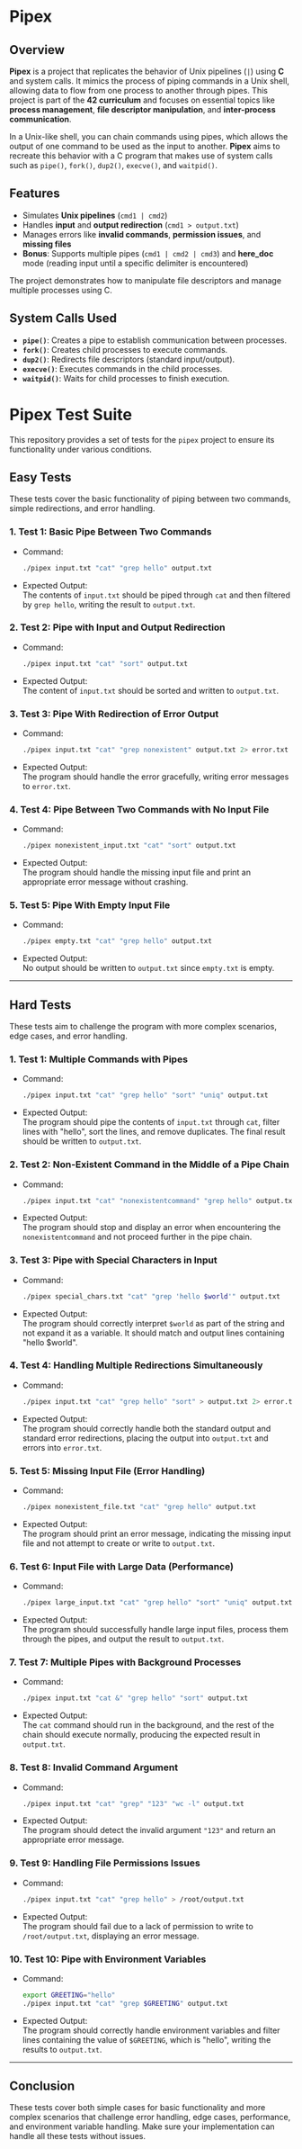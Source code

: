 # **Pipex**

## **Overview**
**Pipex** is a project that replicates the behavior of Unix pipelines (`|`) using **C** and system calls. It mimics the process of piping commands in a Unix shell, allowing data to flow from one process to another through pipes. This project is part of the **42 curriculum** and focuses on essential topics like **process management**, **file descriptor manipulation**, and **inter-process communication**.

In a Unix-like shell, you can chain commands using pipes, which allows the output of one command to be used as the input to another. **Pipex** aims to recreate this behavior with a C program that makes use of system calls such as `pipe()`, `fork()`, `dup2()`, `execve()`, and `waitpid()`.

## **Features**
- Simulates **Unix pipelines** (`cmd1 | cmd2`)
- Handles **input** and **output redirection** (`cmd1 > output.txt`)
- Manages errors like **invalid commands**, **permission issues**, and **missing files**
- **Bonus**: Supports multiple pipes (`cmd1 | cmd2 | cmd3`) and **here_doc** mode (reading input until a specific delimiter is encountered)
  
The project demonstrates how to manipulate file descriptors and manage multiple processes using C.

## **System Calls Used**
- **`pipe()`**: Creates a pipe to establish communication between processes.
- **`fork()`**: Creates child processes to execute commands.
- **`dup2()`**: Redirects file descriptors (standard input/output).
- **`execve()`**: Executes commands in the child processes.
- **`waitpid()`**: Waits for child processes to finish execution.

# Pipex Test Suite

This repository provides a set of tests for the `pipex` project to ensure its functionality under various conditions.

## **Easy Tests**

These tests cover the basic functionality of piping between two commands, simple redirections, and error handling.

### 1. **Test 1: Basic Pipe Between Two Commands**  
   - Command:  
     ```bash
     ./pipex input.txt "cat" "grep hello" output.txt
     ```
   - Expected Output:  
     The contents of `input.txt` should be piped through `cat` and then filtered by `grep hello`, writing the result to `output.txt`.

### 2. **Test 2: Pipe with Input and Output Redirection**  
   - Command:  
     ```bash
     ./pipex input.txt "cat" "sort" output.txt
     ```
   - Expected Output:  
     The content of `input.txt` should be sorted and written to `output.txt`.

### 3. **Test 3: Pipe With Redirection of Error Output**  
   - Command:  
     ```bash
     ./pipex input.txt "cat" "grep nonexistent" output.txt 2> error.txt
     ```
   - Expected Output:  
     The program should handle the error gracefully, writing error messages to `error.txt`.

### 4. **Test 4: Pipe Between Two Commands with No Input File**  
   - Command:  
     ```bash
     ./pipex nonexistent_input.txt "cat" "sort" output.txt
     ```
   - Expected Output:  
     The program should handle the missing input file and print an appropriate error message without crashing.

### 5. **Test 5: Pipe With Empty Input File**  
   - Command:  
     ```bash
     ./pipex empty.txt "cat" "grep hello" output.txt
     ```
   - Expected Output:  
     No output should be written to `output.txt` since `empty.txt` is empty.

---

## **Hard Tests**

These tests aim to challenge the program with more complex scenarios, edge cases, and error handling.

### 1. **Test 1: Multiple Commands with Pipes**  
   - Command:  
     ```bash
     ./pipex input.txt "cat" "grep hello" "sort" "uniq" output.txt
     ```
   - Expected Output:  
     The program should pipe the contents of `input.txt` through `cat`, filter lines with "hello", sort the lines, and remove duplicates. The final result should be written to `output.txt`.

### 2. **Test 2: Non-Existent Command in the Middle of a Pipe Chain**  
   - Command:  
     ```bash
     ./pipex input.txt "cat" "nonexistentcommand" "grep hello" output.txt
     ```
   - Expected Output:  
     The program should stop and display an error when encountering the `nonexistentcommand` and not proceed further in the pipe chain.

### 3. **Test 3: Pipe with Special Characters in Input**  
   - Command:  
     ```bash
     ./pipex special_chars.txt "cat" "grep 'hello $world'" output.txt
     ```
   - Expected Output:  
     The program should correctly interpret `$world` as part of the string and not expand it as a variable. It should match and output lines containing "hello $world".

### 4. **Test 4: Handling Multiple Redirections Simultaneously**  
   - Command:  
     ```bash
     ./pipex input.txt "cat" "grep hello" "sort" > output.txt 2> error.txt
     ```
   - Expected Output:  
     The program should correctly handle both the standard output and standard error redirections, placing the output into `output.txt` and errors into `error.txt`.

### 5. **Test 5: Missing Input File (Error Handling)**  
   - Command:  
     ```bash
     ./pipex nonexistent_file.txt "cat" "grep hello" output.txt
     ```
   - Expected Output:  
     The program should print an error message, indicating the missing input file and not attempt to create or write to `output.txt`.

### 6. **Test 6: Input File with Large Data (Performance)**  
   - Command:  
     ```bash
     ./pipex large_input.txt "cat" "grep hello" "sort" "uniq" output.txt
     ```
   - Expected Output:  
     The program should successfully handle large input files, process them through the pipes, and output the result to `output.txt`.

### 7. **Test 7: Multiple Pipes with Background Processes**  
   - Command:  
     ```bash
     ./pipex input.txt "cat &" "grep hello" "sort" output.txt
     ```
   - Expected Output:  
     The `cat` command should run in the background, and the rest of the chain should execute normally, producing the expected result in `output.txt`.

### 8. **Test 8: Invalid Command Argument**  
   - Command:  
     ```bash
     ./pipex input.txt "cat" "grep" "123" "wc -l" output.txt
     ```
   - Expected Output:  
     The program should detect the invalid argument `"123"` and return an appropriate error message.

### 9. **Test 9: Handling File Permissions Issues**  
   - Command:  
     ```bash
     ./pipex input.txt "cat" "grep hello" > /root/output.txt
     ```
   - Expected Output:  
     The program should fail due to a lack of permission to write to `/root/output.txt`, displaying an error message.

### 10. **Test 10: Pipe with Environment Variables**  
   - Command:  
     ```bash
     export GREETING="hello"
     ./pipex input.txt "cat" "grep $GREETING" output.txt
     ```
   - Expected Output:  
     The program should correctly handle environment variables and filter lines containing the value of `$GREETING`, which is "hello", writing the results to `output.txt`.

---

## Conclusion

These tests cover both simple cases for basic functionality and more complex scenarios that challenge error handling, edge cases, performance, and environment variable handling. Make sure your implementation can handle all these tests without issues.


